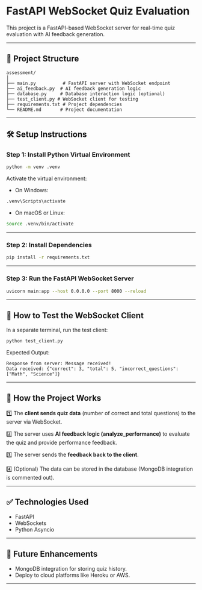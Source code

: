 # FastAPI WebSocket Quiz Evaluation

This project is a FastAPI-based WebSocket server for real-time quiz evaluation with AI feedback generation.

---

## 📁 Project Structure

```
assessment/
│
├── main.py          # FastAPI server with WebSocket endpoint
├── ai_feedback.py  # AI feedback generation logic
├── database.py     # Database interaction logic (optional)
├── test_client.py # WebSocket client for testing
├── requirements.txt # Project dependencies
└── README.md       # Project documentation
```

---

## 🛠️ Setup Instructions

### Step 1: Install Python Virtual Environment

```bash
python -m venv .venv
```

Activate the virtual environment:

- On Windows:
```bash
.venv\Scripts\activate
```
- On macOS or Linux:
```bash
source .venv/bin/activate
```

---

### Step 2: Install Dependencies

```bash
pip install -r requirements.txt
```

---

### Step 3: Run the FastAPI WebSocket Server

```bash
uvicorn main:app --host 0.0.0.0 --port 8000 --reload
```

---

## 🚀 How to Test the WebSocket Client

In a separate terminal, run the test client:

```bash
python test_client.py
```

Expected Output:
```
Response from server: Message received!
Data received: {"correct": 3, "total": 5, "incorrect_questions": ["Math", "Science"]}
```

---

## 🧐 How the Project Works

1️⃣ The **client sends quiz data** (number of correct and total questions) to the server via WebSocket.

2️⃣ The server uses **AI feedback logic (analyze_performance)** to evaluate the quiz and provide performance feedback.

3️⃣ The server sends the **feedback back to the client**.

4️⃣ (Optional) The data can be stored in the database (MongoDB integration is commented out).

---

## ✅ Technologies Used

- FastAPI
- WebSockets
- Python Asyncio

---

## 🎯 Future Enhancements

- MongoDB integration for storing quiz history.
- Deploy to cloud platforms like Heroku or AWS.

---

